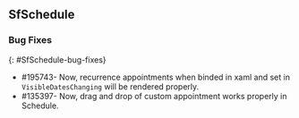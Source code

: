 ## SfSchedule

### Bug Fixes
{: #SfSchedule-bug-fixes} 

* \#195743- Now, recurrence appointments when binded in xaml and set in `VisibleDatesChanging` will be rendered properly.
* \#135397- Now, drag and drop of custom appointment works properly in Schedule.